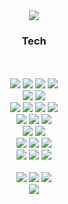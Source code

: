 <div align=center>
<img src="https://capsule-render.vercel.app/api?type=waving&color=33FF33&height=150&section=header" />
</div>

<div align=center>

  <h3>Tech</h3>
  <br/>
  <br/>
  
  <img src="https://img.shields.io/badge/-Javascript-F7DF1E.svg?logo=javascript&style=plastic&logoColor=white">
  <img src="https://img.shields.io/badge/-Typescript-007ACC.svg?logo=typescript&style=plastic&logoColor=white">
  <img src="https://img.shields.io/badge/-Html5-E34F26.svg?logo=html5&style=plastic&logoColor=white">
  <img src="https://img.shields.io/badge/-Css3-1572B6.svg?logo=css3&style=plastic">
  <br/>
  <img src="https://img.shields.io/badge/Python-3776AB?style=plastic&logo=Python&logoColor=white"/>
  <img src="https://img.shields.io/badge/yaml-%23ffffff.svg?style=plastic&logo=yaml&logoColor=151515"/>
  <br/>
  
  <img src="https://img.shields.io/badge/-React-61DAFB.svg?logo=react&style=plastic&logoColor=white">
  <img src="https://img.shields.io/badge/-Next.js-000000.svg?logo=next.js&style=plastic">
  <img src="https://img.shields.io/badge/-Vue.js-4FC08D.svg?logo=vue.js&style=plastic">
  <img src="https://img.shields.io/badge/pandas-%23150458.svg?style=plastic&logo=pandas&logoColor=white">
  <br/>

  <img src="https://img.shields.io/badge/-Redux-764ABC.svg?logo=redux&style=plastic">
  <img src="https://img.shields.io/badge/Recoil-3578E5?style=plastic&logo=React">
  <img src="https://img.shields.io/badge/Jotai-FFFFFF?style=plastic">
  
  <br/>

  <img src="https://img.shields.io/badge/-React%20Query-FF4154?style=plastic&logo=react%20query&logoColor=white"/>
  <img src="https://img.shields.io/badge/GraphQL-E10098?style=plastic&logo=GraphQL&logoColor=white"/>
  <br/>
  
  <img src="https://img.shields.io/badge/-Bootstrap-563D7C.svg?logo=bootstrap&style=plastic">
  <img src="https://img.shields.io/badge/-Sass-CC6699.svg?logo=sass&style=plastic">
  <img src="https://img.shields.io/badge/styled components-DB7093?style=plastic&logo=styled-components&logoColor=white"/>
  <br/>
  <img src="https://img.shields.io/badge/Tailwind%20CSS-06B6D4?style=plastic&logo=Tailwind%20CSS&logoColor=white"/>
  <img src="https://img.shields.io/badge/Material%20UI-0081CB?style=plastic&logo=Material-UI&logoColor=white"/>
  <img src="https://img.shields.io/badge/vanilla-extract-66FFFF?style=plastic&labelColor=FFC0CB&color=66FFFF&logoColor=white"/>
  <br/>
  <br/>

  <img src="https://img.shields.io/badge/Windows-0078D6?style=plastic&logo=windows&logoColor=white"/>
  <img src="https://img.shields.io/badge/mac%20os-000000?style=plastic&logo=macos&logoColor=F0F0F0"/>
  <img src="https://img.shields.io/badge/Ubuntu-E95420?style=plastic&logo=ubuntu&logoColor=white"/>

  
  
</div>

<div align=center>
<img src="https://capsule-render.vercel.app/api?type=waving&color=33FF33&height=150&section=footer" />
</div>
